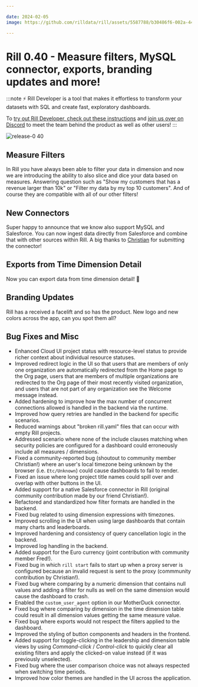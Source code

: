 ```yaml
---

date: 2024-02-05
image: https://github.com/rilldata/rill/assets/5587788/b30486f6-002a-445d-8a1b-955b6ec0066d

---
```


# Rill 0.40 - Measure filters, MySQL connector, exports, branding updates and more!

:::note
⚡ Rill Developer is a tool that makes it effortless to transform your datasets with SQL and create fast, exploratory dashboards.

To [try out Rill Developer, check out these instructions](../../install) and [join us over on Discord](https://bit.ly/3bbcSl9) to meet the team behind the product as well as other users!
:::

![release-0 40](https://storage.googleapis.com/prod-cdn.rilldata.com/docs/release-notes/release-0.40-gif)

## Measure Filters
In Rill you have always been able to filter your data in dimension and now we are introducing the ability to also slice and dice your data based on measures. Answering question such as "Show my customers that has a revenue larger than 10k" or "Filter my data by my top 10 customers". And of course they are compatible with all of our other filters!

## New Connectors
Super happy to announce that we know also support MySQL and Salesforce. You can now ingest data directly from Salesforce and combine that with other sources within Rill. A big thanks to [Christian](https://github.com/cwarden) for submitting the connector!

## Exports from Time Dimension Detail
Now you can export data from time dimension detail! 🥳

## Branding Updates
Rill has a received a facelift and so has the product. New logo and new colors across the app, can you spot them all?

  
## Bug Fixes and Misc
- Enhanced Cloud UI project status with resource-level status to provide richer context about individual resource statuses.
- Improved redirect logic in the UI so that users that are members of only one organization are automatically redirected from the Home page to the Org page, users that are members of multiple organizations are redirected to the Org page of their most recently visited organization, and users that are not part of any organization see the Welcome message instead. 
- Added hardening to improve how the max number of concurrent connections allowed is handled in the backend via the runtime.
- Improved how query retries are handled in the backend for specific scenarios.
- Reduced warnings about "broken rill.yaml" files that can occur with empty Rill projects.
- Addressed scenario where none of the include clauses matching when security policies are configured for a dashboard could erroneously include all measures / dimensions.
- Fixed a community-reported bug (shoutout to community member Christian!) where an user's local timezone being unknown by the browser (i.e. `Etc/Unknown`) could cause dashboards to fail to render.
- Fixed an issue where long project title names could spill over and overlap with other buttons in the UI.
- Added support for a native Salesforce connector in Rill (original community contribution made by our friend Christian!).
- Refactored and standardized how filter formats are handled in the backend. 
- Fixed bug related to using dimension expressions with timezones. 
- Improved scrolling in the UI when using large dashboards that contain many charts and leaderboards. 
- Improved hardening and consistency of query cancellation logic in the backend.
- Improved log handling in the backend.
- Added support for the Euro currency (joint contribution with community member Fred!).
- Fixed bug in which `rill start` fails to start up when a proxy server is configured because an invalid request is sent to the proxy (commmunity contribution by Christian!).
- Fixed bug where comparing by a numeric dimension that contains null values and adding a filter for nulls as well on the same dimension would cause the dashboard to crash.
- Enabled the `custom_user_agent` option in our MotherDuck connector.
- Fixed bug where comparing by dimension in the time dimension table could result in all dimension values getting the same measure value. 
- Fixed bug where exports would not respect the filters applied to the dashboard.
- Improved the styling of button components and headers in the frontend.
- Added support for toggle-clicking in the leadership and dimension table views by using _Command-click_ / _Control-click_ to quickly clear all existing filters and apply the clicked-on value instead (if it was previously unselected).
- Fixed bug where the user comparison choice was not always respected when switching time periods.
- Improved how color themes are handled in the UI across the application.